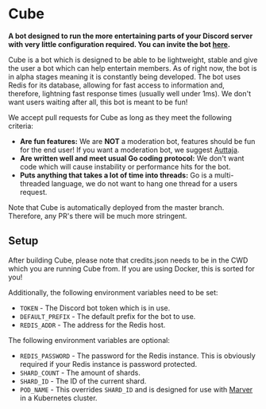# Cube
**A bot designed to run the more entertaining parts of your Discord server with very little configuration required. You can invite the bot [here](https://discordapp.com/oauth2/authorize?client_id=660941659613298689&scope=bot&permissions=1211231296).**

Cube is a bot which is designed to be able to be lightweight, stable and give the user a bot which can help entertain members. As of right now, the bot is in alpha stages meaning it is constantly being developed. The bot uses Redis for its database, allowing for fast access to information and, therefore, lightning fast response times (usually well under 1ms). We don't want users waiting after all, this bot is meant to be fun!

We accept pull requests for Cube as long as they meet the following criteria:
- **Are fun features:** We are **NOT** a moderation bot, features should be fun for the end user! If you want a moderation bot, we suggest [Auttaja](https://auttaja.io/).
- **Are written well and meet usual Go coding protocol:** We don't want code which will cause instability or performance hits for the bot.
- **Puts anything that takes a lot of time into threads:** Go is a multi-threaded language, we do not want to hang one thread for a users request.

Note that Cube is automatically deployed from the master branch. Therefore, any PR's there will be much more stringent.

## Setup
After building Cube, please note that credits.json needs to be in the CWD which you are running Cube from. If you are using Docker, this is sorted for you!

Additionally, the following environment variables need to be set:
- `TOKEN` - The Discord bot token which is in use.
- `DEFAULT_PREFIX` - The default prefix for the bot to use.
- `REDIS_ADDR` - The address for the Redis host.

The following environment variables are optional:
- `REDIS_PASSWORD` - The password for the Redis instance. This is obviously required if your Redis instance is password protected.
- `SHARD_COUNT` - The amount of shards.
- `SHARD_ID` - The ID of the current shard.
- `POD_NAME` - This overrides `SHARD_ID` and is designed for use with [Marver](https://github.com/Auttaja-OpenSource/Marver) in a Kubernetes cluster.
